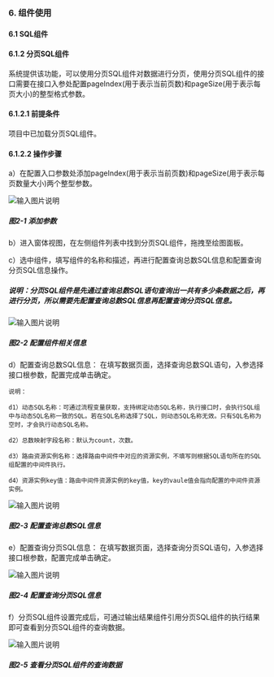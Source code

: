 ### 6. 组件使用

#### 6.1 SQL组件

#### 6.1.2 分页SQL组件

系统提供该功能，可以使用分页SQL组件对数据进行分页，使用分页SQL组件的接口需要在接口入参处配置pageIndex(用于表示当前页数)和pageSize(用于表示每页大小)的整型格式参数。

#### 6.1.2.1 前提条件

项目中已加载分页SQL组件。

#### 6.1.2.2 操作步骤

a）在配置入口参数处添加pageIndex(用于表示当前页数)和pageSize(用于表示每页数量大小)两个整型参数。

![输入图片说明](../../../../images/SoFlu%EF%BC%88%E5%90%8E%E7%AB%AF%EF%BC%89%E5%BC%80%E5%8F%91%E5%B9%B3%E5%8F%B0/1.%20%E6%9C%80%E6%96%B0%E7%89%88%E6%9C%AC%20-%20%E6%9B%B4%E6%96%B0%E6%97%A5%E6%9C%9F%20-%202022.10.08/6.%20%E7%BB%84%E4%BB%B6%E4%BD%BF%E7%94%A8/1.%20SQL%E7%BB%84%E4%BB%B6/2-1.png)

##### 图2-1 添加参数

b）进入窗体视图，在左侧组件列表中找到分页SQL组件，拖拽至绘图面板。

c）选中组件，填写组件的名称和描述，再进行配置查询总数SQL信息和配置查询分页SQL信息操作。

##### 说明：分页SQL组件是先通过查询总数SQL语句查询出一共有多少条数据之后，再进行分页，所以需要先配置查询总数SQL信息再配置查询分页SQL信息。

![输入图片说明](../../../../images/SoFlu%EF%BC%88%E5%90%8E%E7%AB%AF%EF%BC%89%E5%BC%80%E5%8F%91%E5%B9%B3%E5%8F%B0/1.%20%E6%9C%80%E6%96%B0%E7%89%88%E6%9C%AC%20-%20%E6%9B%B4%E6%96%B0%E6%97%A5%E6%9C%9F%20-%202022.10.08/6.%20%E7%BB%84%E4%BB%B6%E4%BD%BF%E7%94%A8/1.%20SQL%E7%BB%84%E4%BB%B6/2-2.png)

##### 图2-2 配置组件相关信息

d）配置查询总数SQL信息： 在填写数据页面，选择查询总数SQL语句，入参选择接口根参数，配置完成单击确定。

```
说明：

d1）动态SQL名称：可通过流程变量获取，支持绑定动态SQL名称，执行接口时，会执行SQL组中与动态SQL名称一致的SQL。若在SQL名称选择了SQL，则动态SQL名称无效。只有SQL名称为空时，才会执行动态SQL名称。

d2）总数映射字段名称：默认为count，次数。

d3）路由资源实例名称：选择路由中间件中对应的资源实例，不填写则根据SQL语句所在的SQL组配置的中间件执行。

d4）资源实例key值：路由中间件资源实例的key值，key的vaule值会指向配置的中间件资源实例。
```

![输入图片说明](../../../../images/SoFlu%EF%BC%88%E5%90%8E%E7%AB%AF%EF%BC%89%E5%BC%80%E5%8F%91%E5%B9%B3%E5%8F%B0/1.%20%E6%9C%80%E6%96%B0%E7%89%88%E6%9C%AC%20-%20%E6%9B%B4%E6%96%B0%E6%97%A5%E6%9C%9F%20-%202022.10.08/6.%20%E7%BB%84%E4%BB%B6%E4%BD%BF%E7%94%A8/1.%20SQL%E7%BB%84%E4%BB%B6/2-3.png)

##### 图2-3 配置查询总数SQL信息

e）配置查询分页SQL信息： 在填写数据页面，选择查询分页SQL语句，入参选择接口根参数，配置完成单击确定。

![输入图片说明](../../../../images/SoFlu%EF%BC%88%E5%90%8E%E7%AB%AF%EF%BC%89%E5%BC%80%E5%8F%91%E5%B9%B3%E5%8F%B0/1.%20%E6%9C%80%E6%96%B0%E7%89%88%E6%9C%AC%20-%20%E6%9B%B4%E6%96%B0%E6%97%A5%E6%9C%9F%20-%202022.10.08/6.%20%E7%BB%84%E4%BB%B6%E4%BD%BF%E7%94%A8/1.%20SQL%E7%BB%84%E4%BB%B6/2-4.png)

##### 图2-4 配置查询分页SQL信息

f）分页SQL组件设置完成后，可通过输出结果组件引用分页SQL组件的执行结果即可查看到分页SQL组件的查询数据。

![输入图片说明](../../../../images/SoFlu%EF%BC%88%E5%90%8E%E7%AB%AF%EF%BC%89%E5%BC%80%E5%8F%91%E5%B9%B3%E5%8F%B0/1.%20%E6%9C%80%E6%96%B0%E7%89%88%E6%9C%AC%20-%20%E6%9B%B4%E6%96%B0%E6%97%A5%E6%9C%9F%20-%202022.10.08/6.%20%E7%BB%84%E4%BB%B6%E4%BD%BF%E7%94%A8/1.%20SQL%E7%BB%84%E4%BB%B6/2-5.png)

##### 图2-5 查看分页SQL组件的查询数据
